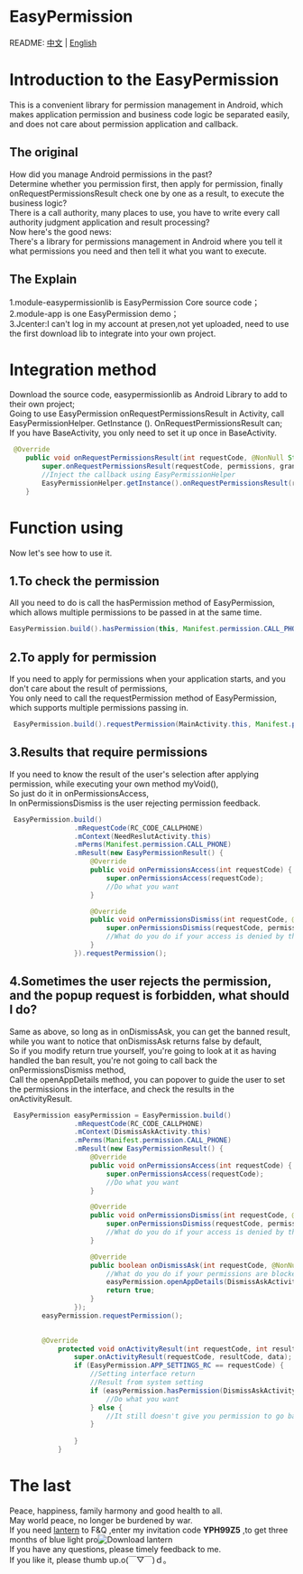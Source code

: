 # EasyPermission
README: [中文](https://github.com/githubZYQ/easypermission/blob/master/README.md) | [English](https://github.com/githubZYQ/easypermission/blob/master/README-en.md)
# Introduction to the EasyPermission
This is a convenient library for permission management in Android, which makes application permission and business code logic be separated easily, 
and does not care about permission application and callback.
## The original
How did you manage Android permissions in the past?<br> 
Determine whether you permission first, then apply for permission, finally onRequestPermissionsResult check one by one as a result, to execute the business logic?<br> 
There is a call authority, many places to use, you have to write every call authority judgment application and result processing?<br> 
Now here's the good news:<br> 
There's a library for permissions management in Android where you tell it what permissions you need and then tell it what you want to execute.
## The Explain
1.module-easypermissionlib is EasyPermission Core source code；<br> 
2.module-app is one EasyPermission demo；<br> 
3.Jcenter:I can't log in my account at presen,not yet uploaded, need to use the first download lib to integrate into your own project.
# Integration method
Download the source code, easypermissionlib as Android Library to add to their own project;<br> 
Going to use EasyPermission onRequestPermissionsResult in Activity, call EasyPermissionHelper. GetInstance (). OnRequestPermissionsResult can;<br> 
If you have BaseActivity, you only need to set it up once in BaseActivity.
````java
 @Override
    public void onRequestPermissionsResult(int requestCode, @NonNull String[] permissions, @NonNull int[] grantResults) {
        super.onRequestPermissionsResult(requestCode, permissions, grantResults);
        //Inject the callback using EasyPermissionHelper
        EasyPermissionHelper.getInstance().onRequestPermissionsResult(requestCode, permissions, grantResults, this);
    }
````
# Function using
Now let's see how to use it.
## 1.To check the permission
All you need to do is call the hasPermission method of EasyPermission, which allows multiple permissions to be passed in at the same time.
````java
EasyPermission.build().hasPermission(this, Manifest.permission.CALL_PHONE);
````
## 2.To apply for permission
If you need to apply for permissions when your application starts, and you don't care about the result of permissions,<br> 
You only need to call the requestPermission method of EasyPermission, which supports multiple permissions passing in.<br> 
````java
 EasyPermission.build().requestPermission(MainActivity.this, Manifest.permission.CALL_PHONE);
````
## 3.Results that require permissions
If you need to know the result of the user's selection after applying permission, while executing your own method myVoid(),<br> 
So just do it in onPermissionsAccess,<br> 
In onPermissionsDismiss is the user rejecting permission feedback.
````java
 EasyPermission.build()
                .mRequestCode(RC_CODE_CALLPHONE)
                .mContext(NeedReslutActivity.this)
                .mPerms(Manifest.permission.CALL_PHONE)
                .mResult(new EasyPermissionResult() {
                    @Override
                    public void onPermissionsAccess(int requestCode) {
                        super.onPermissionsAccess(requestCode);
                        //Do what you want
                    }

                    @Override
                    public void onPermissionsDismiss(int requestCode, @NonNull List<String> permissions) {
                        super.onPermissionsDismiss(requestCode, permissions);
                        //What do you do if your access is denied by the user
                    }
                }).requestPermission();

````
## 4.Sometimes the user rejects the permission, and the popup request is forbidden, what should I do?
Same as above, so long as in onDismissAsk, you can get the banned result, while you want to notice that onDismissAsk returns false by default,<br> 
So if you modify return true yourself, you're going to look at it as having handled the ban result, you're not going to call back the onPermissionsDismiss method,<br> 
Call the openAppDetails method, you can popover to guide the user to set the permissions in the interface, and check the results in the onActivityResult.
````java
 EasyPermission easyPermission = EasyPermission.build()
                .mRequestCode(RC_CODE_CALLPHONE)
                .mContext(DismissAskActivity.this)
                .mPerms(Manifest.permission.CALL_PHONE)
                .mResult(new EasyPermissionResult() {
                    @Override
                    public void onPermissionsAccess(int requestCode) {
                        super.onPermissionsAccess(requestCode);
                        //Do what you want
                    }

                    @Override
                    public void onPermissionsDismiss(int requestCode, @NonNull List<String> permissions) {
                        super.onPermissionsDismiss(requestCode, permissions);
                        //What do you do if your access is denied by the user
                    }

                    @Override
                    public boolean onDismissAsk(int requestCode, @NonNull List<String> permissions) {
                        //What do you do if your permissions are blocked by the user and cannot be requested
                        easyPermission.openAppDetails(DismissAskActivity.this, "Call Phone - Give me the permission to dial the number for you");
                        return true;
                    }
                });
        easyPermission.requestPermission();

        
        @Override
            protected void onActivityResult(int requestCode, int resultCode, Intent data) {
                super.onActivityResult(requestCode, resultCode, data);
                if (EasyPermission.APP_SETTINGS_RC == requestCode) {
                    //Setting interface return
                    //Result from system setting
                    if (easyPermission.hasPermission(DismissAskActivity.this)) {
                        //Do what you want
                    } else {
                        //It still doesn't give you permission to go back from Settings
                    }
        
                }
            }
````
# The last
Peace, happiness, family harmony and good health to all.<br> 
May world peace, no longer be burdened by war.<br> 
If you need [lantern](https://github.com/getlantern/lantern) to F&Q ,enter my invitation code **YPH99Z5** ,to get three months of blue light pro![Download lantern]( https://github.com/getlantern/forum)<br> 
If you have any questions, please timely feedback to me.<br> 
If you like it, please thumb up.o(￣▽￣)ｄ。